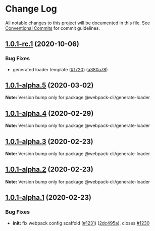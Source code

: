 # Change Log

All notable changes to this project will be documented in this file.
See [Conventional Commits](https://conventionalcommits.org) for commit guidelines.

## [1.0.1-rc.1](https://github.com/anshumanv/webpack-cli/compare/@webpack-cli/generate-loader@1.0.1-alpha.5...@webpack-cli/generate-loader@1.0.1-rc.1) (2020-10-06)

### Bug Fixes

-   generated loader template ([#1720](https://github.com/anshumanv/webpack-cli/issues/1720)) ([a380a78](https://github.com/anshumanv/webpack-cli/commit/a380a785c296208af7017f547cd34cf72517f9da))

## [1.0.1-alpha.5](https://github.com/ematipico/webpack-cli/compare/@webpack-cli/generate-loader@1.0.1-alpha.4...@webpack-cli/generate-loader@1.0.1-alpha.5) (2020-03-02)

**Note:** Version bump only for package @webpack-cli/generate-loader

## [1.0.1-alpha.4](https://github.com/ematipico/webpack-cli/compare/@webpack-cli/generate-loader@1.0.1-alpha.3...@webpack-cli/generate-loader@1.0.1-alpha.4) (2020-02-29)

**Note:** Version bump only for package @webpack-cli/generate-loader

## [1.0.1-alpha.3](https://github.com/ematipico/webpack-cli/compare/@webpack-cli/generate-loader@1.0.1-alpha.2...@webpack-cli/generate-loader@1.0.1-alpha.3) (2020-02-23)

**Note:** Version bump only for package @webpack-cli/generate-loader

## [1.0.1-alpha.2](https://github.com/webpack/webpack-cli/compare/@webpack-cli/generate-loader@1.0.1-alpha.1...@webpack-cli/generate-loader@1.0.1-alpha.2) (2020-02-23)

**Note:** Version bump only for package @webpack-cli/generate-loader

## [1.0.1-alpha.1](https://github.com/webpack/webpack-cli/compare/@webpack-cli/generate-loader@1.0.1-alpha.0...@webpack-cli/generate-loader@1.0.1-alpha.1) (2020-02-23)

### Bug Fixes

-   **init:** fix webpack config scaffold ([#1231](https://github.com/webpack/webpack-cli/issues/1231)) ([2dc495a](https://github.com/webpack/webpack-cli/commit/2dc495a8d050d28478c6c2533d7839e9ff78d76c)), closes [#1230](https://github.com/webpack/webpack-cli/issues/1230)
